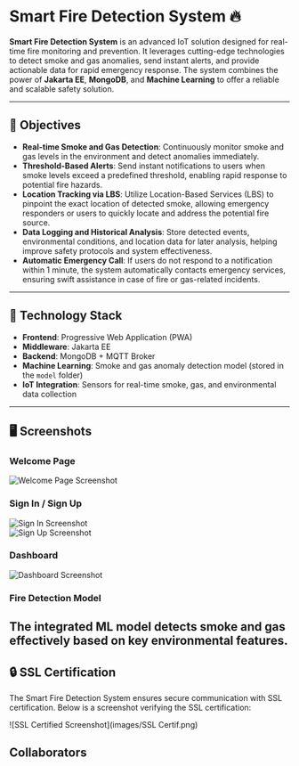 # Smart Fire Detection System 🔥  

**Smart Fire Detection System** is an advanced IoT solution designed for real-time fire monitoring and prevention. It leverages cutting-edge technologies to detect smoke and gas anomalies, send instant alerts, and provide actionable data for rapid emergency response. The system combines the power of **Jakarta EE**, **MongoDB**, and **Machine Learning** to offer a reliable and scalable safety solution.

---

## 🎯 Objectives  
- **Real-time Smoke and Gas Detection**: Continuously monitor smoke and gas levels in the environment and detect anomalies immediately.  
- **Threshold-Based Alerts**: Send instant notifications to users when smoke levels exceed a predefined threshold, enabling rapid response to potential fire hazards.  
- **Location Tracking via LBS**: Utilize Location-Based Services (LBS) to pinpoint the exact location of detected smoke, allowing emergency responders or users to quickly locate and address the potential fire source.  
- **Data Logging and Historical Analysis**: Store detected events, environmental conditions, and location data for later analysis, helping improve safety protocols and system effectiveness.  
- **Automatic Emergency Call**: If users do not respond to a notification within 1 minute, the system automatically contacts emergency services, ensuring swift assistance in case of fire or gas-related incidents.  

---

## 🚀 Technology Stack  
- **Frontend**: Progressive Web Application (PWA)  
- **Middleware**: Jakarta EE  
- **Backend**: MongoDB + MQTT Broker  
- **Machine Learning**: Smoke and gas anomaly detection model (stored in the `model` folder)  
- **IoT Integration**: Sensors for real-time smoke, gas, and environmental data collection  

---

## 🖥️ Screenshots  

### Welcome Page  
![Welcome Page Screenshot](/pwa/images/welcome.jpeg)  

### Sign In / Sign Up  
![Sign In Screenshot](/pwa/images/signin.jpeg)  
![Sign Up Screenshot](/pwa/images/signup.jpeg)  

### Dashboard  
![Dashboard Screenshot](/pwa/images/dashboard.png)  

### Fire Detection Model  
The integrated ML model detects smoke and gas effectively based on key environmental features. 
---

## 🔒 SSL Certification  
The Smart Fire Detection System ensures secure communication with SSL certification. Below is a screenshot verifying the SSL certification:  

![SSL Certified Screenshot](images/SSL Certif.png)  

## Collaborators
<a href="[https://https://github.com/BacemAhmed](https://github.com/bacemah)">  
</a>
